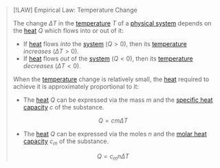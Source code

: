 >[!LAW] Empirical Law: Temperature Change
>
>The change $\Delta T$ in the [temperature](Temperature.md) $T$ of a [physical system](../../Physical%20Systems/Physical%20System.md) depends on the [heat](Heat.md) $Q$ which flows into or out of it:
>- If [heat](Heat.md) flows *into* the [system](../../Physical%20Systems/Physical%20System.md) $(Q \gt 0)$, then its [temperature](Temperature.md) *increases* $(\Delta T \gt 0)$.
>- If [heat](Heat.md) flows *out* of the [system](../../Physical%20Systems/Physical%20System.md) $(Q \lt 0)$, then its [temperature](Temperature.md) *decreases* $(\Delta T \lt 0)$.
>
>When the [temperature](../Temperature.md) change is relatively small, the [heat](../Heat.md) required to achieve it is approximately proportional to it:
>- The [heat](../Heat.md) $Q$ can be expressed via the mass $m$ and the [specific heat capacity](Specific%20Heat%20Capacity.md) $c$ of the substance.
>
>$$Q = c m\Delta T$$
>
>- The [heat](../Heat.md) $Q$ can be expressed via the moles $n$ and the [molar heat capacity](Molar%20Heat%20Capacity.md) $c_m$ of the substance.
>
>$$Q = c_m n \Delta T$$
>